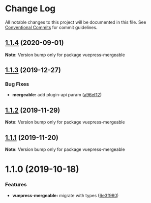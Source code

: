 # Change Log

All notable changes to this project will be documented in this file.
See [Conventional Commits](https://conventionalcommits.org) for commit guidelines.

## [1.1.4](https://github.com/vuepress/vuepress-community/compare/vuepress-mergeable@1.1.3...vuepress-mergeable@1.1.4) (2020-09-01)

**Note:** Version bump only for package vuepress-mergeable

## [1.1.3](https://github.com/vuepress/vuepress-community/compare/vuepress-mergeable@1.1.2...vuepress-mergeable@1.1.3) (2019-12-27)

### Bug Fixes

- **mergeable:** add plugin-api param ([a96ef12](https://github.com/vuepress/vuepress-community/commit/a96ef12a69d48412c6adf624b86f615e954707fb))

## [1.1.2](https://github.com/vuepress/vuepress-community/compare/vuepress-mergeable@1.1.1...vuepress-mergeable@1.1.2) (2019-11-29)

**Note:** Version bump only for package vuepress-mergeable

## [1.1.1](https://github.com/vuepress/vuepress-community/compare/vuepress-mergeable@1.1.0...vuepress-mergeable@1.1.1) (2019-11-20)

**Note:** Version bump only for package vuepress-mergeable

# 1.1.0 (2019-10-18)

### Features

- **vuepress-mergeable:** migrate with types ([6e3f980](https://github.com/vuepress/vuepress-community/commit/6e3f980ae01653534c6fe6c25e72f7be6dc3b161))
